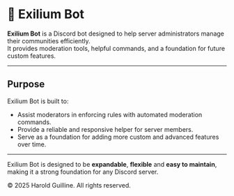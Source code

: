 # 🤖 Exilium Bot

**Exilium Bot** is a Discord bot designed to help server administrators manage their communities efficiently.  
It provides moderation tools, helpful commands, and a foundation for future custom features.

---

## **Purpose**

Exilium Bot is built to:

- Assist moderators in enforcing rules with automated moderation commands.
- Provide a reliable and responsive helper for server members.
- Serve as a foundation for adding more custom and advanced features over time.

---

Exilium Bot is designed to be **expandable**, **flexible** and **easy to maintain**, making it a strong foundation for any Discord server.

© 2025 Harold Guilline. All rights reserved.
